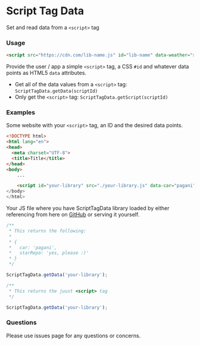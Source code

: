 Script Tag Data
===============

Set and read data from a `<script>` tag

### Usage

```html
<script src="https://cdn.com/lib-name.js" id="lib-name" data-weather="sunny" data... /></script>
```

Provide the user / app a simple `<script>` tag, a CSS `#id` and whatever data points as HTML5 `data` attributes.

- Get all of the data values from a `<script>` tag: `ScriptTagData.getData(scriptId)`
- Only get the `<script>` tag: `ScriptTagData.getScript(scriptId)`

### Examples

Some website with your `<script>` tag, an ID and the desired data points.
```html
<!DOCTYPE html>
<html lang="en">
<head>
  <meta charset="UTF-8">
  <title>Title</title>
</head>
<body>
    ...

    <script id="your-library" src="./your-library.js" data-car="pagani" data-star-repo="yes, please :)">
</body>
</html>
```

Your JS file where you have ScriptTagData library loaded by either referencing from here on <a href="https://cdn.rawgit.com/FarhadG/script-tag-data/master/script-tag-data.min.js" target="_blank">GitHub</a> or serving it yourself.
```javascript
/**
 * This returns the following:
 *
 * {
 *   car: 'pagani',
 *   starRepo: 'yes, please :)'
 * }
 */

ScriptTagData.getData('your-library');

/**
 * This returns the juust <script> tag
 */

ScriptTagData.getData('your-library');
```

### Questions

Please use issues page for any questions or concerns.
